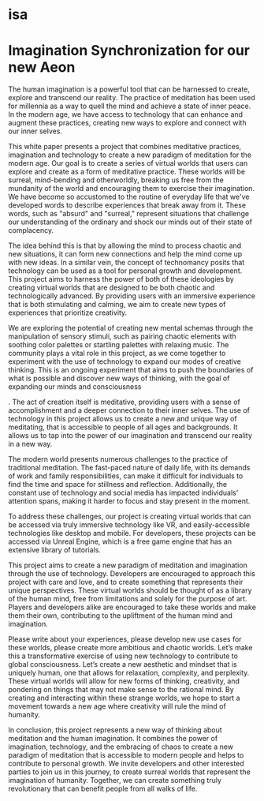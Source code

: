 # isa
# Imagination Synchronization for our new Aeon

The human imagination is a powerful tool that can be harnessed to create, explore and transcend our reality. The practice of meditation has been used for millennia as a way to quell the mind and achieve a state of inner peace. In the modern age, we have access to technology that can enhance and augment these practices, creating new ways to explore and connect with our inner selves.

This white paper presents a project that combines meditative practices, imagination and technology to create a new paradigm of meditation for the modern age. Our goal is to create a series of virtual worlds that users can explore and create as a form of meditative practice. These worlds will be surreal, mind-bending and otherworldly, breaking us free from the mundanity of the world and encouraging them to exercise their imagination. We have become so accustomed to the routine of everyday life that we've developed words to describe experiences that break away from it. These words, such as "absurd" and "surreal," represent situations that challenge our understanding of the ordinary and shock our minds out of their state of complacency.

The idea behind this is that by allowing the mind to process chaotic and new situations, it can form new connections and help the mind come up with new ideas. In a similar vein, the concept of technomancy posits that technology can be used as a tool for personal growth and development. This project aims to harness the power of both of these ideologies by creating virtual worlds that are designed to be both chaotic and technologically advanced. By providing users with an immersive experience that is both stimulating and calming, we aim to create new types of experiences that prioritize creativity.

We are exploring the potential of creating new mental schemas through the manipulation of sensory stimuli, such as pairing chaotic elements with soothing color palettes or startling palettes with relaxing music.  The community plays a vital role in this project, as we come together to experiment with the use of technology to expand our modes of creative thinking. This is an ongoing experiment that aims to push the boundaries of what is possible and discover new ways of thinking, with the goal of expanding our minds and consciousness

. The act of creation itself is meditative, providing users with a sense of accomplishment and a deeper connection to their inner selves. The use of technology in this project allows us to create a new and unique way of meditating, that is accessible to people of all ages and backgrounds. It allows us to tap into the power of our imagination and transcend our reality in a new way.


The modern world presents numerous challenges to the practice of traditional meditation. The fast-paced nature of daily life, with its demands of work and family responsibilities, can make it difficult for individuals to find the time and space for stillness and reflection. Additionally, the constant use of technology and social media has impacted individuals' attention spans, making it harder to focus and stay present in the moment.


To address these challenges, our project is creating virtual worlds that can be accessed via truly immersive technology like VR, and easily-accessible technologies like desktop and mobile. For developers, these projects can be accessed via Unreal Engine, which is a free game engine that has an extensive library of tutorials.

This project aims to create a new paradigm of meditation and imagination through the use of technology. Developers are encouraged to approach this project with care and love, and to create something that represents their unique perspectives. These virtual worlds should be thought of as a library of the human mind, free from limitations and solely for the purpose of art. Players and developers alike are encouraged to take these worlds and make them their own, contributing to the upliftment of the human mind and imagination.

Please write about your experiences, please develop new use cases for these worlds, please create more ambitious and chaotic worlds. Let’s make this a transformative exercise of using new technology to contribute to global consciousness. Let’s create a new aesthetic and mindset that is uniquely human, one that allows for relaxation, complexity, and perplexity. These virtual worlds will allow for new forms of thinking, creativity, and pondering on things that may not make sense to the rational mind. By creating and interacting within these strange worlds, we hope to start a movement towards a new age where creativity will rule the mind of humanity.


In conclusion, this project represents a new way of thinking about meditation and the human imagination. It combines the power of imagination, technology, and the embracing of chaos to create a new paradigm of meditation that is accessible to modern people and helps to contribute to personal growth. We invite developers and other interested parties to join us in this journey, to create surreal worlds that represent the imagination of humanity. Together, we can create something truly revolutionary that can benefit people from all walks of life.

